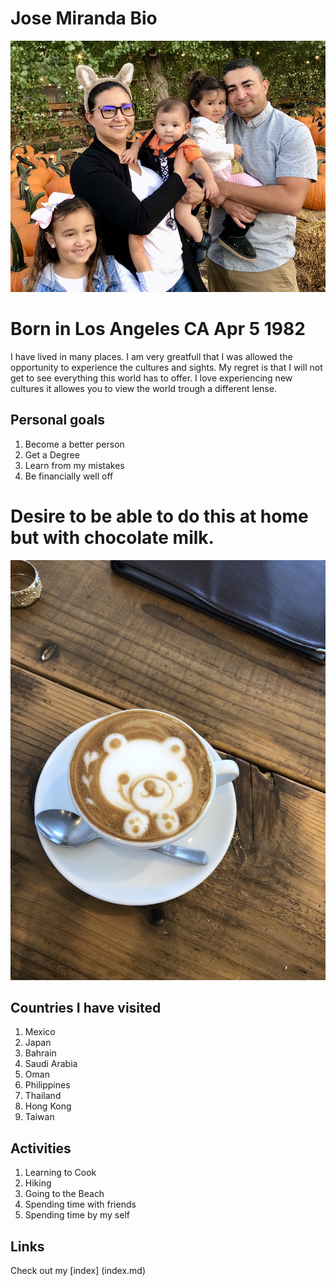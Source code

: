 # Jose Miranda Bio

![Family](6CF8B5AB-F7C0-4D18-95E0-626B076A3605_1_105_c.jpeg)
# Born in Los Angeles CA Apr 5 1982

I have lived in many places. I am very greatfull that I was allowed the opportunity to experience the cultures and sights.
My regret is that I will not get to see everything this world has to offer.
I love experiencing new cultures it allowes you to view the world trough a different lense.

## Personal goals
1. Become a better person
1. Get a Degree
1. Learn from my mistakes
1. Be financially well off

# Desire to be able to do this at home but with chocolate milk.
![Expresso](5B10AF98-8BD5-42FF-B494-7B4A2AB9C435_1_105_c.jpeg)

## Countries I have visited
1. Mexico
1. Japan
1. Bahrain
1. Saudi Arabia
1. Oman
1. Philippines
1. Thailand
1. Hong Kong
1. Taiwan

## Activities
1. Learning to Cook
1. Hiking
1. Going to the Beach
1. Spending time with friends
1. Spending time by my self

## Links

Check out my [index] (index.md)
